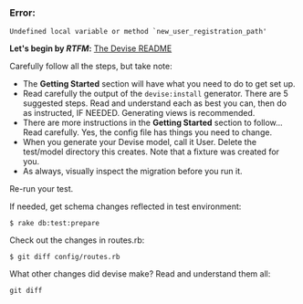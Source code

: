 ### Error:

    Undefined local variable or method `new_user_registration_path'

**Let's begin by *RTFM*:** [The Devise README]( https://github.com/plataformatec/devise)

Carefully follow all the steps, but take note:
  - The **Getting Started** section will have what you need to do to get set up.
  - Read carefully the output of the `devise:install` generator. There are 5 suggested steps. Read and understand each as best you can, then do as instructed, IF NEEDED. Generating views is recommended.
  - There are more instructions in the **Getting Started** section to follow... Read carefully. Yes, the config file has things you need to change.
  - When you generate your Devise model, call it User. Delete the test/model directory this creates. Note that a fixture was created for you.
  - As always, visually inspect the migration before you run it.

Re-run your test.

If needed, get schema changes reflected in test environment:

    $ rake db:test:prepare

Check out the changes in routes.rb:

    $ git diff config/routes.rb

What other changes did devise make? Read and understand them all:

    git diff

